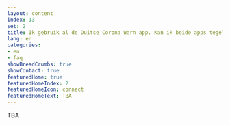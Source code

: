 ```yaml
---
layout: content
index: 13
set: 2
title: Ik gebruik al de Duitse Corona Warn app. Kan ik beide apps tegelijkertijd gebruiken?
lang: en
categories:
- en
- faq
showBreadCrumbs: true
showContact: true
featuredHome: true
featuredHomeIndex: 2
featuredHomeIcon: connect
featuredHomeText: TBA
---
```


TBA
